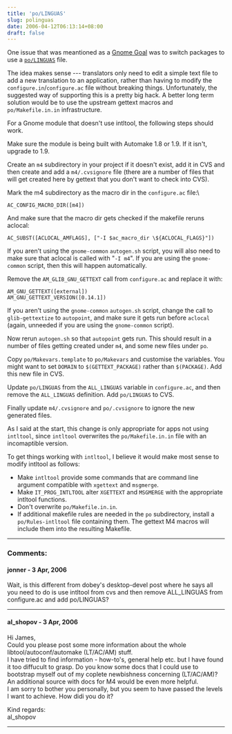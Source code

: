 ```yaml
---
title: 'po/LINGUAS'
slug: polinguas
date: 2006-04-12T06:13:14+08:00
draft: false
---
```


One issue that was meantioned as a [Gnome
Goal](http://live.gnome.org/GnomeGoals) was to switch packages to use a
[`po/LINGUAS`](http://live.gnome.org/GnomeGoals/PoLinguas) file.

The idea makes sense --- translators only need to edit a simple text
file to add a new translation to an application, rather than having to
modify the `configure.in`/`configure.ac` file without breaking things.
Unfortunately, the suggested way of supporting this is a pretty big
hack. A better long term solution would be to use the upstream gettext
macros and `po/Makefile.in.in` infrastructure.

For a Gnome module that doesn\'t use intltool, the following steps
should work.

Make sure the module is being built with Automake 1.8 or 1.9. If it
isn\'t, upgrade to 1.9.

Create an `m4` subdirectory in your project if it doesn\'t exist, add it
in CVS and then create and add a `m4/.cvsignore` file (there are a
number of files that will get created here by gettext that you don\'t
want to check into CVS).

Mark the m4 subdirectory as the macro dir in the `configure.ac` file:\

    AC_CONFIG_MACRO_DIR([m4])

And make sure that the macro dir gets checked if the makefile reruns
aclocal:

    AC_SUBST([ACLOCAL_AMFLAGS], ["-I $ac_macro_dir \${ACLOCAL_FLAGS}"])

If you aren\'t using the `gnome-common` `autogen.sh` script, you will
also need to make sure that aclocal is called with \"`-I m4`\".  If
you are using the `gnome-common` script, then this will happen
automatically.

Remove the `AM_GLIB_GNU_GETTEXT` call from `configure.ac` and replace
it with:

    AM_GNU_GETTEXT([external])
    AM_GNU_GETTEXT_VERSION([0.14.1])

If you aren\'t using the `gnome-common` `autogen.sh` script, change
the call to `glib-gettextize` to `autopoint`, and make sure it gets
run before `aclocal` (again, unneeded if you are using the
`gnome-common` script).

Now rerun `autogen.sh` so that `autopoint` gets run. This should
result in a number of files getting created under `m4`, and some new
files under `po`.

Copy `po/Makevars.template` to `po/Makevars` and customise the
variables. You might want to set `DOMAIN` to `$(GETTEXT_PACKAGE)`
rather than `$(PACKAGE)`. Add this new file in CVS.

Update `po/LINGUAS` from the `ALL_LINGUAS` variable in `configure.ac`,
and then remove the `ALL_LINGUAS` definition. Add `po/LINGUAS` to CVS.

Finally update `m4/.cvsignore` and `po/.cvsignore` to ignore the new
generated files.

As I said at the start, this change is only appropriate for apps not
using `intltool`, since `intltool` overwrites the `po/Makefile.in.in`
file with an incomaptible version.

To get things working with `intltool`, I believe it would make most
sense to modify intltool as follows:

-   Make `intltool` provide some commands that are command line
    argument compatible with `xgettext` and `msgmerge`.
-   Make `IT_PROG_INTLTOOL` alter `XGETTEXT` and `MSGMERGE` with
    the appropriate intltool functions.
-   Don\'t overwrite `po/Makefile.in.in`.
-   If additional makefile rules are needed in the `po`
    subdirectory, install a `po/Rules-intltool` file containing
    them. The gettext M4 macros will include them into the
    resulting Makefile.

---
### Comments:
#### jonner - <time datetime="2006-04-12 21:44:50">3 Apr, 2006</time>

Wait, is this different from dobey\'s desktop-devel post where he says
all you need to do is use intltool from cvs and then remove ALL\_LINGUAS
from configure.ac and add po/LINGUAS?

---
#### al_shopov - <time datetime="2006-04-12 22:07:15">3 Apr, 2006</time>

Hi James,\
Could you please post some more information about the whole
libtool/autoconf/automake (LT/AC/AM) stuff.\
I have tried to find information - how-to\'s, general help etc. but I
have found it too diffucult to grasp. Do you know some docs that I could
use to bootstrap myself out of my coplete newbishness concerning
(LT/AC/AM)?\
An additional source with docs for M4 would be even more helpful.\
I am sorry to bother you personally, but you seem to have passed the
levels I want to achieve. How didi you do it?

Kind regards:\
al\_shopov

---
